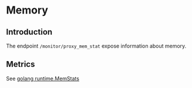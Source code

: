 # Memory 

## Introduction

The endpoint `/monitor/proxy_mem_stat` expose information about memory.

## Metrics

See [golang runtime.MemStats](https://golang.org/pkg/runtime/#MemStats)

